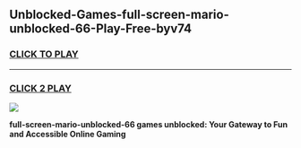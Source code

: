 
## Unblocked-Games-full-screen-mario-unblocked-66-Play-Free-byv74
<h3>
<a href="https://premium76.site?title=full-screen-mario-unblocked-66&ref=10A">CLICK TO PLAY</a></h3>
<hr>

<h3>
<a href="https://premium76.site?title=full-screen-mario-unblocked-66&ref=10A">CLICK 2 PLAY</a>
  
</h3>

<a href="https://premium76.site?title=full-screen-mario-unblocked-66&ref=10A"><img src="https://clearcache.store/games.png"></a>


**full-screen-mario-unblocked-66 games unblocked: Your Gateway to Fun and Accessible Online Gaming**
